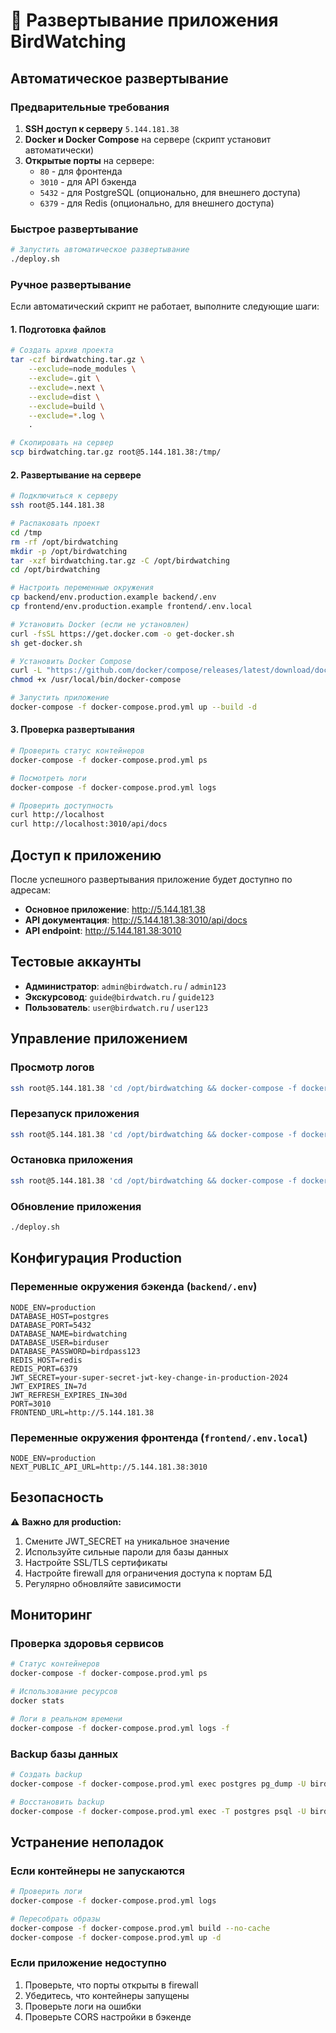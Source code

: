 # 🚀 Развертывание приложения BirdWatching

## Автоматическое развертывание

### Предварительные требования

1. **SSH доступ к серверу** `5.144.181.38`
2. **Docker и Docker Compose** на сервере (скрипт установит автоматически)
3. **Открытые порты** на сервере:
   - `80` - для фронтенда
   - `3010` - для API бэкенда
   - `5432` - для PostgreSQL (опционально, для внешнего доступа)
   - `6379` - для Redis (опционально, для внешнего доступа)

### Быстрое развертывание

```bash
# Запустить автоматическое развертывание
./deploy.sh
```

### Ручное развертывание

Если автоматический скрипт не работает, выполните следующие шаги:

#### 1. Подготовка файлов

```bash
# Создать архив проекта
tar -czf birdwatching.tar.gz \
    --exclude=node_modules \
    --exclude=.git \
    --exclude=.next \
    --exclude=dist \
    --exclude=build \
    --exclude=*.log \
    .

# Скопировать на сервер
scp birdwatching.tar.gz root@5.144.181.38:/tmp/
```

#### 2. Развертывание на сервере

```bash
# Подключиться к серверу
ssh root@5.144.181.38

# Распаковать проект
cd /tmp
rm -rf /opt/birdwatching
mkdir -p /opt/birdwatching
tar -xzf birdwatching.tar.gz -C /opt/birdwatching
cd /opt/birdwatching

# Настроить переменные окружения
cp backend/env.production.example backend/.env
cp frontend/env.production.example frontend/.env.local

# Установить Docker (если не установлен)
curl -fsSL https://get.docker.com -o get-docker.sh
sh get-docker.sh

# Установить Docker Compose
curl -L "https://github.com/docker/compose/releases/latest/download/docker-compose-$(uname -s)-$(uname -m)" -o /usr/local/bin/docker-compose
chmod +x /usr/local/bin/docker-compose

# Запустить приложение
docker-compose -f docker-compose.prod.yml up --build -d
```

#### 3. Проверка развертывания

```bash
# Проверить статус контейнеров
docker-compose -f docker-compose.prod.yml ps

# Посмотреть логи
docker-compose -f docker-compose.prod.yml logs

# Проверить доступность
curl http://localhost
curl http://localhost:3010/api/docs
```

## Доступ к приложению

После успешного развертывания приложение будет доступно по адресам:

- **Основное приложение**: http://5.144.181.38
- **API документация**: http://5.144.181.38:3010/api/docs
- **API endpoint**: http://5.144.181.38:3010

## Тестовые аккаунты

- **Администратор**: `admin@birdwatch.ru` / `admin123`
- **Экскурсовод**: `guide@birdwatch.ru` / `guide123`
- **Пользователь**: `user@birdwatch.ru` / `user123`

## Управление приложением

### Просмотр логов
```bash
ssh root@5.144.181.38 'cd /opt/birdwatching && docker-compose -f docker-compose.prod.yml logs -f'
```

### Перезапуск приложения
```bash
ssh root@5.144.181.38 'cd /opt/birdwatching && docker-compose -f docker-compose.prod.yml restart'
```

### Остановка приложения
```bash
ssh root@5.144.181.38 'cd /opt/birdwatching && docker-compose -f docker-compose.prod.yml down'
```

### Обновление приложения
```bash
./deploy.sh
```

## Конфигурация Production

### Переменные окружения бэкенда (`backend/.env`)

```env
NODE_ENV=production
DATABASE_HOST=postgres
DATABASE_PORT=5432
DATABASE_NAME=birdwatching
DATABASE_USER=birduser
DATABASE_PASSWORD=birdpass123
REDIS_HOST=redis
REDIS_PORT=6379
JWT_SECRET=your-super-secret-jwt-key-change-in-production-2024
JWT_EXPIRES_IN=7d
JWT_REFRESH_EXPIRES_IN=30d
PORT=3010
FRONTEND_URL=http://5.144.181.38
```

### Переменные окружения фронтенда (`frontend/.env.local`)

```env
NODE_ENV=production
NEXT_PUBLIC_API_URL=http://5.144.181.38:3010
```

## Безопасность

⚠️ **Важно для production:**

1. Смените JWT_SECRET на уникальное значение
2. Используйте сильные пароли для базы данных
3. Настройте SSL/TLS сертификаты
4. Настройте firewall для ограничения доступа к портам БД
5. Регулярно обновляйте зависимости

## Мониторинг

### Проверка здоровья сервисов
```bash
# Статус контейнеров
docker-compose -f docker-compose.prod.yml ps

# Использование ресурсов
docker stats

# Логи в реальном времени
docker-compose -f docker-compose.prod.yml logs -f
```

### Backup базы данных
```bash
# Создать backup
docker-compose -f docker-compose.prod.yml exec postgres pg_dump -U birduser -d birdwatching > backup.sql

# Восстановить backup
docker-compose -f docker-compose.prod.yml exec -T postgres psql -U birduser -d birdwatching < backup.sql
```

## Устранение неполадок

### Если контейнеры не запускаются
```bash
# Проверить логи
docker-compose -f docker-compose.prod.yml logs

# Пересобрать образы
docker-compose -f docker-compose.prod.yml build --no-cache
docker-compose -f docker-compose.prod.yml up -d
```

### Если приложение недоступно
1. Проверьте, что порты открыты в firewall
2. Убедитесь, что контейнеры запущены
3. Проверьте логи на ошибки
4. Проверьте CORS настройки в бэкенде



